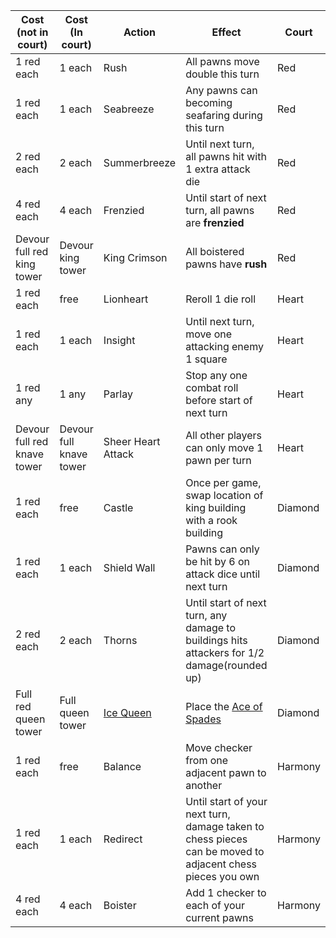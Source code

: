 | Cost (not in court)         | Cost (In court)         | Action                            | Effect                                                                                                    | Court   |
| --------------------------- | ----------------------- | --------------------------------- | --------------------------------------------------------------------------------------------------------- | ------- |
| 1 red each                  | 1 each                  | Rush                              | All pawns move double this turn                                                                           | Red     |
| 1 red each                  | 1 each                  | Seabreeze                         | Any pawns can becoming seafaring during this turn                                                         | Red     |
| 2 red each                  | 2 each                  | Summerbreeze                      | Until next turn, all pawns hit with 1 extra attack die                                                    | Red     |
| 4 red each                  | 4 each                  | Frenzied                          | Until start of next turn, all pawns are **frenzied**                                                      | Red     |
| Devour full red king tower  | Devour king tower       | King Crimson                      | All boistered pawns have **rush**                                                                         | Red     |
| 1 red each                  | free                    | Lionheart                         | Reroll 1 die roll                                                                                         | Heart   |
| 1 red each                  | 1 each                  | Insight                           | Until next turn, move one attacking enemy 1 square                                                        | Heart   |
| 1 red any                   | 1 any                   | Parlay                            | Stop any one combat roll before start of next turn                                                        | Heart   |
| Devour full red knave tower | Devour full knave tower | Sheer Heart Attack                | All other players can only move 1 pawn per turn                                                           | Heart   |
| 1 red each                  | free                    | Castle                            | Once per game, swap location of king building with a rook building                                        | Diamond |
| 1 red each                  | 1 each                  | Shield Wall                       | Pawns can only be hit by 6 on attack dice until next turn                                                 | Diamond |
| 2 red each                  | 2 each                  | Thorns                            | Until start of next turn, any damage to buildings hits attackers for 1/2 damage(rounded up)               | Diamond |
| Full red queen tower        | Full queen tower        | [Ice Queen](/rules/?id=ice-queen) | Place the [Ace of Spades](/rules/?id=ace-of-spades)                                                       | Diamond |
| 1 red each                  | free                    | Balance                           | Move checker from one adjacent pawn to another                                                            | Harmony |
| 1 red each                  | 1 each                  | Redirect                          | Until start of your next turn, damage taken to chess pieces can be moved to adjacent chess pieces you own | Harmony |
| 4 red each                  | 4 each                  | Boister                           | Add 1 checker to each of your current pawns                                                               | Harmony |
